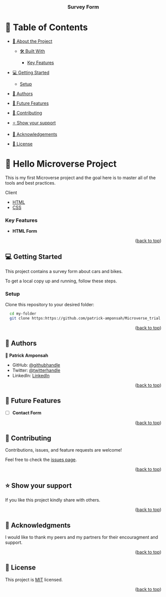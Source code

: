 <a name="readme-top"></a>

<div align="center">


  <h3><b>Survey Form</b></h3>

</div>

<!-- TABLE OF CONTENTS -->


# 📗 Table of Contents

- [📖 About the Project](#about-project)
  - [🛠 Built With](#built-with)
   
    - [Key Features](#key-features)
  
- [💻 Getting Started](#getting-started)
  - [Setup](#setup)
  
- [👥 Authors](#authors)
- [🔭 Future Features](#future-features)
- [🤝 Contributing](#contributing)
- [⭐️ Show your support](#support)
- [🙏 Acknowledgements](#acknowledgements)

- [📝 License](#license)

<!-- PROJECT DESCRIPTION -->

# 📖 Hello Microverse Project <a name="about-project"></a>

This is my first Microverse project and the goal here is to master all of the tools and best practices. 
  <summary>Client</summary>
  <ul>
    <li><a href="https://en.wikipedia.org/wiki/HTML">HTML</a></li>
    <li><a href="https://en.wikipedia.org/wiki/CSS">CSS</a></li>
  </ul>
</details>

<!-- Features -->

### Key Features <a name="key-features"></a>



- **HTML Form**

<p align="right">(<a href="#readme-top">back to top</a>)</p>



<!-- GETTING STARTED -->

## 💻 Getting Started <a name="getting-started"></a>

This project contains a survey form about cars and bikes.

To get a local copy up and running, follow these steps.



### Setup

Clone this repository to your desired folder:

```sh
  cd my-folder
  git clone https:https://github.com/patrick-amponsah/Microverse_trial.git
```

<p align="right">(<a href="#readme-top">back to top</a>)</p>

<!-- AUTHORS -->

## 👥 Authors <a name="authors"></a>



👤 **Patrick Amponsah**

- GitHub: [@githubhandle](https:https://github.com/patrick-amponsah)
- Twitter: [@twitterhandle](https://twitter.com/@esseltricky)
- LinkedIn: [LinkedIn](https://www.linkedin.com/in/patrick-amponsah-67483a270/)



<p align="right">(<a href="#readme-top">back to top</a>)</p>

<!-- FUTURE FEATURES -->

## 🔭 Future Features <a name="future-features"></a>

- [ ] **Contact Form**


<p align="right">(<a href="#readme-top">back to top</a>)</p>

<!-- CONTRIBUTING -->

## 🤝 Contributing <a name="contributing"></a>

Contributions, issues, and feature requests are welcome!

Feel free to check the [issues page](../../issues/).

<p align="right">(<a href="#readme-top">back to top</a>)</p>

<!-- SUPPORT -->

## ⭐️ Show your support <a name="support"></a>


If you like this project kindly share with others.

<p align="right">(<a href="#readme-top">back to top</a>)</p>

<!-- ACKNOWLEDGEMENTS -->

## 🙏 Acknowledgments <a name="acknowledgements"></a>



I would like to thank my peers and my partners for their encouragment and support.

<p align="right">(<a href="#readme-top">back to top</a>)</p>




<!-- LICENSE -->

## 📝 License <a name="license"></a>

This project is [MIT](./MIT.md) licensed.


<p align="right">(<a href="#readme-top">back to top</a>)</p>
